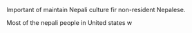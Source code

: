 <p>Important of maintain Nepali culture fir non-resident Nepalese.</p><p>Most of the nepali people in United states w</p>
